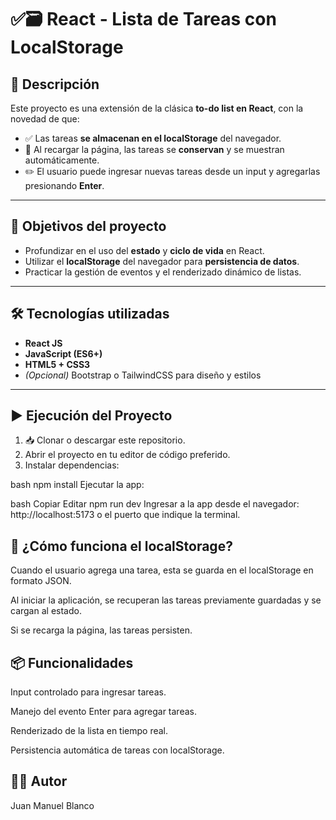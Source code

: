 # ✅🗃️ React - Lista de Tareas con LocalStorage

## 📌 Descripción

Este proyecto es una extensión de la clásica **to-do list en React**, con la novedad de que:

- ✅ Las tareas **se almacenan en el localStorage** del navegador.
- 🔁 Al recargar la página, las tareas se **conservan** y se muestran automáticamente.
- ✏️ El usuario puede ingresar nuevas tareas desde un input y agregarlas presionando **Enter**.

---

## 🎯 Objetivos del proyecto

- Profundizar en el uso del **estado** y **ciclo de vida** en React.
- Utilizar el **localStorage** del navegador para **persistencia de datos**.
- Practicar la gestión de eventos y el renderizado dinámico de listas.

---

## 🛠️ Tecnologías utilizadas

- **React JS**
- **JavaScript (ES6+)**
- **HTML5 + CSS3**
- *(Opcional)* Bootstrap o TailwindCSS para diseño y estilos

---

## ▶️ Ejecución del Proyecto

1. 📥 Clonar o descargar este repositorio.
2. Abrir el proyecto en tu editor de código preferido.
3. Instalar dependencias:

bash
npm install
Ejecutar la app:

bash
Copiar
Editar
npm run dev
Ingresar a la app desde el navegador: http://localhost:5173 o el puerto que indique la terminal.

## 💾 ¿Cómo funciona el localStorage?
Cuando el usuario agrega una tarea, esta se guarda en el localStorage en formato JSON.

Al iniciar la aplicación, se recuperan las tareas previamente guardadas y se cargan al estado.

Si se recarga la página, las tareas persisten.

## 📦 Funcionalidades
Input controlado para ingresar tareas.

Manejo del evento Enter para agregar tareas.

Renderizado de la lista en tiempo real.

Persistencia automática de tareas con localStorage.

## 👨‍💻 Autor
Juan Manuel Blanco